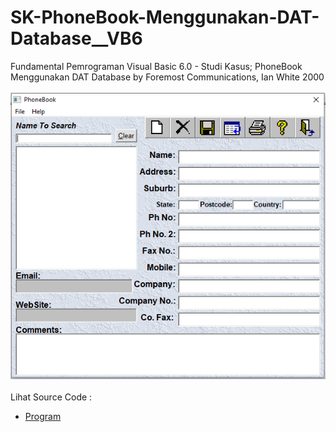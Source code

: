 # SK-PhoneBook-Menggunakan-DAT-Database__VB6
Fundamental Pemrograman Visual Basic 6.0 - Studi Kasus; PhoneBook Menggunakan DAT Database by Foremost Communications, Ian White 2000<br><br>
<img src="https://github.com/RizkyKhapidsyah/SK-PhoneBook-Menggunakan-DAT-Database__VB6/blob/main/result/001.PNG"><br><br>
Lihat Source Code : <br>
- <a href="https://github.com/RizkyKhapidsyah/SK-PhoneBook-Menggunakan-DAT-Database__VB6">Program</a>
